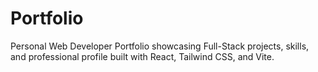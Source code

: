 # Portfolio
Personal Web Developer Portfolio showcasing Full-Stack projects, skills, and professional profile built with React, Tailwind CSS, and Vite.
